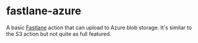 # fastlane-azure

A basic [Fastlane](https://fastlane.tools/) action that can upload to Azure blob storage. It's similar to the S3 action but not quite as full featured.
